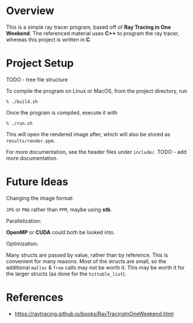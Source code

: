 
# Overview

This is a simple ray tracer program, based off of **Ray Tracing in One Weekend**. The referenced material uses **C++** to program the ray tracer, whereas this project is written in **C**.

# Project Setup

TODO - tree file structure

To compile the program on Linux or MacOS, from the project directory, run

    % ./build.sh

Once the program is compiled, execute it with

    % ./run.sh

This will open the rendered image after, which will also be stored as `results/render.ppm`.

For more documentation, see the header files under `include/`. TODO - add more documentation.

# Future Ideas

Changing the image format:

`JPG` or `PNG` rather than `PPM`, maybe using **stb**.

Parallelization:

**OpenMP** or **CUDA** could both be looked into.

Optimization:

Many structs are passed by value, rather than by reference. This is convenient for many reasons. Most of the structs are small, so the additional `malloc` & `free` calls may not be worth it. This may be worth it for the larger structs (as done for the `hittable_list`).

# References

- https://raytracing.github.io/books/RayTracingInOneWeekend.html

